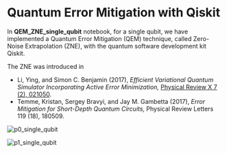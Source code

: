 # Quantum Error Mitigation with Qiskit

In __QEM_ZNE_single_qubit__ notebook, for a single qubit, we have implemented a Quantum Error Mitigation (QEM) technique, called Zero-Noise Extrapolation (ZNE), with the quantum software development kit Qiskit.

The ZNE was introduced in 
- Li, Ying, and Simon C. Benjamin (2017), _Efficient Variational Quantum Simulator Incorporating Active Error Minimization,_ [Physical Review X 7 (2), 021050](https://journals.aps.org/prx/abstract/10.1103/PhysRevX.7.021050).
- Temme, Kristan, Sergey Bravyi, and Jay M. Gambetta (2017), _Error Mitigation for Short-Depth Quantum Circuits,_ Physical Review Letters 119 (18), 180509.

![p0_single_qubit](https://github.com/ArunSehrawat/Quantum_Error_Mitigation_with_Qiskit/assets/99533657/c50da6f0-2007-422c-ac1f-86ab4f86ed12)

![p1_single_qubit](https://github.com/ArunSehrawat/Quantum_Error_Mitigation_with_Qiskit/assets/99533657/31e2f8d4-a5d9-41d5-a725-25a2ec651f1b)
